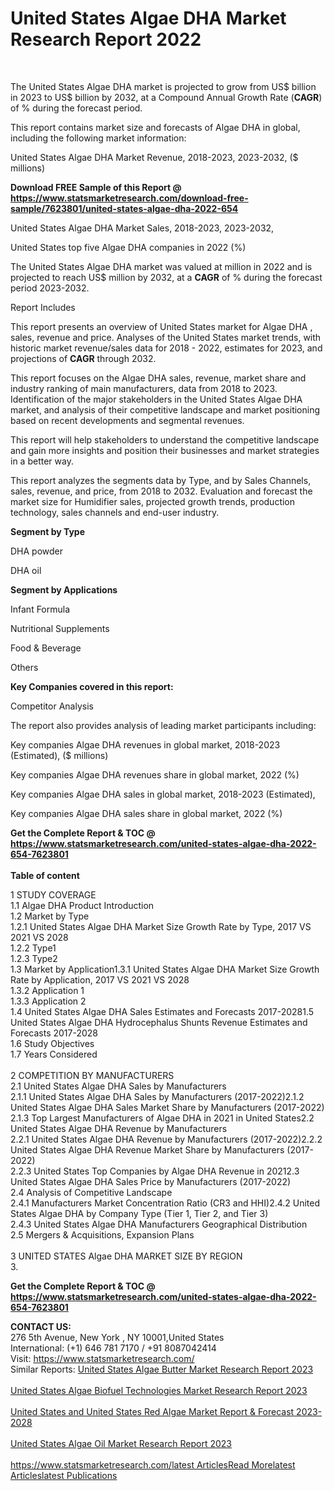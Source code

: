 <h1>United States Algae DHA Market Research Report 2022</h1><br/><p>The United States Algae DHA market is projected to grow from US$ billion in 2023 to US$ billion by 2032, at a Compound Annual Growth Rate (<strong>CAGR</strong>) of % during the forecast period.</p><p>This report contains market size and forecasts of Algae DHA in global, including the following market information:</p><p>United States Algae DHA Market Revenue, 2018-2023, 2023-2032, ($ millions)</p><p><strong>Download FREE Sample of this Report @ <a href="https://www.statsmarketresearch.com/download-free-sample/7623801/united-states-algae-dha-2022-654">https://www.statsmarketresearch.com/download-free-sample/7623801/united-states-algae-dha-2022-654</a></strong></p><p>United States Algae DHA Market Sales, 2018-2023, 2023-2032,</p><p>United States top five Algae DHA companies in 2022 (%)</p><p>The United States Algae DHA market was valued at million in 2022 and is projected to reach US$ million by 2032, at a <strong>CAGR</strong> of % during the forecast period 2023-2032.</p><p>Report Includes</p><p>This report presents an overview of United States market for Algae DHA , sales, revenue and price. Analyses of the United States market trends, with historic market revenue/sales data for 2018 - 2022, estimates for 2023, and projections of <strong>CAGR</strong> through 2032.</p><p>This report focuses on the Algae DHA sales, revenue, market share and industry ranking of main manufacturers, data from 2018 to 2023. Identification of the major stakeholders in the United States Algae DHA market, and analysis of their competitive landscape and market positioning based on recent developments and segmental revenues.</p><p>This report will help stakeholders to understand the competitive landscape and gain more insights and position their businesses and market strategies in a better way.</p><p>This report analyzes the segments data by Type, and by Sales Channels, sales, revenue, and price, from 2018 to 2032. Evaluation and forecast the market size for Humidifier sales, projected growth trends, production technology, sales channels and end-user industry.</p><p><strong>Segment by Type</strong></p><p>DHA powder</p><p>DHA oil</p><p><strong> Segment <strong><strong>by Applications</strong></strong></strong></p><p>Infant Formula</p><p>Nutritional Supplements</p><p>Food & Beverage</p><p>Others</p><p><strong>Key Companies covered in this report:</strong></p><p>Competitor Analysis</p><p>The report also provides analysis of leading market participants including:</p><p>Key companies Algae DHA revenues in global market, 2018-2023 (Estimated), ($ millions)</p><p>Key companies Algae DHA revenues share in global market, 2022 (%)</p><p>Key companies Algae DHA sales in global market, 2018-2023 (Estimated),</p><p>Key companies Algae DHA sales share in global market, 2022 (%)</p><div><b>Get the Complete Report & TOC @ <a href="https://www.statsmarketresearch.com/united-states-algae-dha-2022-654-7623801">https://www.statsmarketresearch.com/united-states-algae-dha-2022-654-7623801</a></b></div><br><b>Table of content</b><p>1 STUDY COVERAGE<br />1.1 Algae DHA Product Introduction<br />1.2 Market by Type<br />1.2.1 United States Algae DHA Market Size Growth Rate by Type, 2017 VS 2021 VS 2028<br />1.2.2 Type1<br />1.2.3 Type2<br />1.3 Market by Application1.3.1 United States Algae DHA Market Size Growth Rate by Application, 2017 VS 2021 VS 2028<br />1.3.2 Application 1<br />1.3.3 Application 2<br />1.4 United States Algae DHA Sales Estimates and Forecasts 2017-20281.5 United States Algae DHA Hydrocephalus Shunts Revenue Estimates and Forecasts 2017-2028<br />1.6 Study Objectives<br />1.7 Years Considered<br /><br />2 COMPETITION BY MANUFACTURERS<br />2.1 United States Algae DHA Sales by Manufacturers<br />2.1.1 United States Algae DHA Sales by Manufacturers (2017-2022)2.1.2 United States Algae DHA Sales Market Share by Manufacturers (2017-2022)<br />2.1.3 Top Largest Manufacturers of Algae DHA in 2021 in United States2.2 United States Algae DHA Revenue by Manufacturers<br />2.2.1 United States Algae DHA Revenue by Manufacturers (2017-2022)2.2.2 United States Algae DHA Revenue Market Share by Manufacturers (2017-2022)<br />2.2.3 United States Top Companies by Algae DHA Revenue in 20212.3 United States Algae DHA Sales Price by Manufacturers (2017-2022)<br />2.4 Analysis of Competitive Landscape<br />2.4.1 Manufacturers Market Concentration Ratio (CR3 and HHI)2.4.2 United States Algae DHA by Company Type (Tier 1, Tier 2, and Tier 3)<br />2.4.3 United States Algae DHA Manufacturers Geographical Distribution<br />2.5 Mergers & Acquisitions, Expansion Plans<br /><br />3 UNITED STATES Algae DHA MARKET SIZE BY REGION<br />3.<br><div><b>Get the Complete Report & TOC @ <a href="https://www.statsmarketresearch.com/united-states-algae-dha-2022-654-7623801">https://www.statsmarketresearch.com/united-states-algae-dha-2022-654-7623801</a></b></div></p> <b>CONTACT US:</b><br>276 5th Avenue, New York , NY 10001,United States<br>International: (+1) 646 781 7170 / +91 8087042414<br>Visit: <a href="https://www.statsmarketresearch.com/">https://www.statsmarketresearch.com/</a><br>Similar Reports: <a href="https://www.statsmarketresearch.com/united-states-algae-dha-2022-654-7623801">United States Algae Butter Market Research Report 2023</a><br/><br/><a href="https://www.statsmarketresearch.com/united-states-algae-dha-2022-654-7623801">United States Algae Biofuel Technologies Market Research Report 2023</a><br/><br/><a href="https://www.statsmarketresearch.com/united-states-algae-dha-2022-654-7623801">United States and United States Red Algae Market Report & Forecast 2023-2028</a><br/><br/><a href="https://www.statsmarketresearch.com/united-states-algae-dha-2022-654-7623801">United States Algae Oil Market Research Report 2023</a><br/><br/><a href="https://gyeongbokgung.com">https://www.statsmarketresearch.com/</a><a href="https://hallyeomaritime.com">latest Articles</a><a href="https://jingwansa.com">Read More</a><a href=https://nguoiviet.jp/">latest Articles</a><a href="https://www.intelmarketresearch.com/">latest Publications</a>